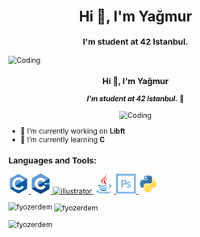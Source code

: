 <h1 align="center">Hi 👋, I'm Yağmur</h1>
<h3 align="center">I'm student at 42 Istanbul. </h3>
<img align="center" alt="Coding" width="700" src="https://media.tenor.com/3bTxZ4HdrysAAAAC/pixels-neon.gif">

<div align="center">

### Hi 👋, I'm Yağmur

***I'm student at 42 Istanbul.*** 📝
  
<img align="center" alt="Coding" width="700" src="https://media.tenor.com/3bTxZ4HdrysAAAAC/pixels-neon.gif">

<div align="left">
  
- 🔭 I’m currently working on **Libft**
- 🌱 I’m currently learning **C**


<h3 align="left">Languages and Tools:</h3>
<p align="left"> <a href="https://www.cprogramming.com/" target="_blank" rel="noreferrer"> <img src="https://raw.githubusercontent.com/devicons/devicon/master/icons/c/c-original.svg" alt="c" width="40" height="40"/> </a> <a href="https://www.w3schools.com/cpp/" target="_blank" rel="noreferrer"> <img src="https://raw.githubusercontent.com/devicons/devicon/master/icons/cplusplus/cplusplus-original.svg" alt="cplusplus" width="40" height="40"/> </a> <a href="https://www.adobe.com/in/products/illustrator.html" target="_blank" rel="noreferrer"> <img src="https://www.vectorlogo.zone/logos/adobe_illustrator/adobe_illustrator-icon.svg" alt="illustrator" width="40" height="40"/> </a> <a href="https://www.java.com" target="_blank" rel="noreferrer"> <img src="https://raw.githubusercontent.com/devicons/devicon/master/icons/java/java-original.svg" alt="java" width="40" height="40"/> </a> <a href="https://www.photoshop.com/en" target="_blank" rel="noreferrer"> <img src="https://raw.githubusercontent.com/devicons/devicon/master/icons/photoshop/photoshop-line.svg" alt="photoshop" width="40" height="40"/> </a> <a href="https://www.python.org" target="_blank" rel="noreferrer"> <img src="https://raw.githubusercontent.com/devicons/devicon/master/icons/python/python-original.svg" alt="python" width="40" height="40"/> </a> </p>

<p><img align="left" src="https://github-readme-stats.vercel.app/api/top-langs?username=fyozerdem&show_icons=true&locale=en&layout=compact" alt="fyozerdem" /></p>

<p>&nbsp;<img align="center" src="https://github-readme-stats.vercel.app/api?username=fyozerdem&show_icons=true&locale=en" alt="fyozerdem" /></p>

<p><img align="center" src="https://github-readme-streak-stats.herokuapp.com/?user=fyozerdem&" alt="fyozerdem" /></p>

